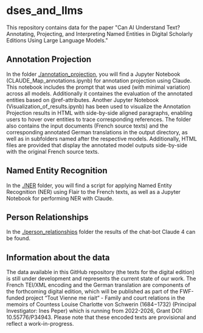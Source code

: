 # dses_and_llms
This repository contains data for the paper "Can AI Understand Text? Annotating, Projecting, and Interpreting Named Entities in Digital Scholarly Editions Using Large Language Models."

## Annotation Projection
In the folder [./annotation_projection](annotation_projection), you will find a Jupyter Notebook (CLAUDE_Map_annotations.ipynb) for annotation projection using Claude. This notebook includes the prompt that was used (with minimal variation) across all models. Additionally it containes the evaluation of the annotated entities based on @ref-attributes. Another Jupyter Notebook (Visualization_of_results.ipynb) has been used to visualize the Annotation Projection results in HTML with side-by-side aligned paragraphs, enabling users to hover over entities to trace corresponding references. The folder also contains the input documents (French source texts) and the corresponding annotated German translations in the output directory, as well as in subfolders named after the respective models. Additionally, HTML files are provided that display the annotated model outputs side-by-side with the original French source texts.

## Named Entity Recognition
In the [./NER](NER) folder, you will find a script for applying Named Entity Recognition (NER) using Flair to the French texts, as well as a Jupyter Notebook for performing NER with Claude.

## Person Relationships
In the [./person_relationships](person_relationships) folder the results of the chat-bot Claude 4 can be found.

## Information about the data
The data available in this GitHub repository (the texts for the digital edition) is still under development and represents the current state of our work. The French TEI/XML encoding and the German translation are components of the forthcoming digital edition, which will be published as part of the FWF-funded project “Tout Vienne me riait“ - Family and court relations in the memoirs of Countess Louise Charlotte von Schwerin (1684−1732) (Principal Investigator: Ines Peper) which is running from 2022-2026, Grant DOI: 10.55776/P34943. Please note that these encoded texts are provisional and reflect a work-in-progress.
